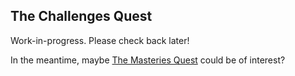 ## The Challenges Quest

Work-in-progress. Please check back later!

In the meantime, maybe [The Masteries Quest](https://masteries.quest) could be of interest?
